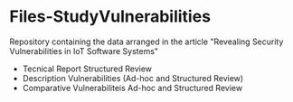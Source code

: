 # Files-StudyVulnerabilities
Repository containing the data arranged in the article "Revealing Security Vulnerabilities in IoT Software Systems"
 - Tecnical Report Structured Review
 - Description Vulnerabilities (Ad-hoc and Structured Review)
 - Comparative Vulnerabiliteis Ad-hoc and Structured Review
